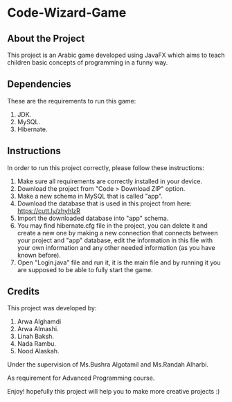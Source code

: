# Code-Wizard-Game
## About the Project
This project is an Arabic game developed using JavaFX which aims to teach children basic concepts of programming in a funny way.

## Dependencies
These are the requirements to run this game:
1. JDK.
2. MySQL.
3. Hibernate.

## Instructions
In order to run this project correctly, please follow these instructions:
1. Make sure all requirements are correctly installed in your device.
2. Download the project from "Code > Download ZIP" option.
3. Make a new schema in MySQL that is called "app".
4. Download the database that is used in this project from here: https://cutt.ly/zhyhlzR
5. Import the downloaded database into "app" schema.
6. You may find hibernate.cfg file in the project, you can delete it and create a new one by making a new connection that connects between your project and "app" database, edit the information in this file with your own information and any other needed information (as you have known before).
7. Open "Login.java" file and run it, it is the main file and by running it you are supposed to be able to fully start the game.

## Credits
This project was developed by:
1. Arwa Alghamdi
2. Arwa Almashi.
3. Linah Baksh.
4. Nada Rambu.
5. Nood Alaskah.

Under the supervision of Ms.Bushra Algotamil and Ms.Randah Alharbi.

As requirement for Advanced Programming course.

Enjoy! hopefully this project will help you to make more creative projects :)
